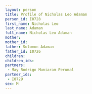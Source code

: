 ```yaml
---
layout: person
title: Profile of Nicholas Leo Adaman
person_id: I0728
first_name: Nicholas Leo
last_name: Adaman
full_name: Nicholas Leo Adaman
mother: 
mother_id: 
father: Solomon Adaman
father_id: I0726
children:
children_ids:
partners:
 - May Rodrigo Muniaram Perumal
partner_ids:
 - I0729
sex: M
---
```


